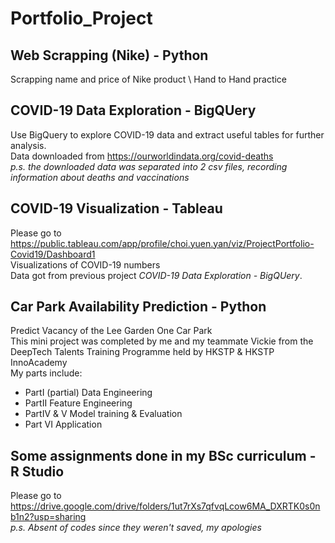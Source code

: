 # Portfolio_Project

## Web Scrapping (Nike) - Python
Scrapping name and price of Nike product \ 
Hand to Hand practice

## COVID-19 Data Exploration - BigQUery
Use BigQuery to explore COVID-19 data and extract useful tables for further analysis. \
Data downloaded from https://ourworldindata.org/covid-deaths \
_p.s. the downloaded data was separated into 2 csv files, recording information about deaths and vaccinations_

## COVID-19 Visualization - Tableau
Please go to https://public.tableau.com/app/profile/choi.yuen.yan/viz/ProjectPortfolio-Covid19/Dashboard1 \
Visualizations of COVID-19 numbers \
Data got from previous project _COVID-19 Data Exploration - BigQUery_.

## Car Park Availability Prediction - Python
Predict Vacancy of the Lee Garden One Car Park \
This mini project was completed by me and my teammate Vickie from the DeepTech Talents Training Programme held by HKSTP & HKSTP InnoAcademy \
My parts include: 
* PartI (partial) Data Engineering 
* PartII Feature Engineering
* PartIV & V Model training & Evaluation
* Part VI Application


## Some assignments done in my BSc curriculum - R Studio
Please go to https://drive.google.com/drive/folders/1ut7rXs7qfvqLcow6MA_DXRTK0s0nb1n2?usp=sharing \
_p.s. Absent of codes since they weren't saved, my apologies_

